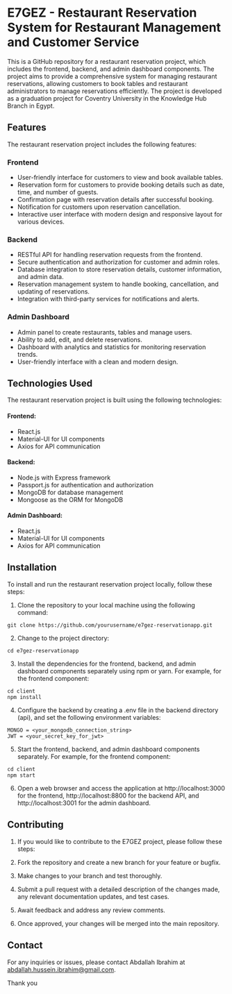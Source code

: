 # E7GEZ - Restaurant Reservation System for Restaurant Management and Customer Service

This is a GitHub repository for a restaurant reservation project, which includes the frontend, backend, and admin dashboard components. The project aims to provide a comprehensive system for managing restaurant reservations, allowing customers to book tables and restaurant administrators to manage reservations efficiently. The project is developed as a graduation project for Coventry University in the Knowledge Hub Branch in Egypt.

## Features
The restaurant reservation project includes the following features:

### Frontend
* User-friendly interface for customers to view and book available tables.
* Reservation form for customers to provide booking details such as date, time, and number of guests.
* Confirmation page with reservation details after successful booking.
* Notification for customers upon reservation cancellation.
* Interactive user interface with modern design and responsive layout for various devices.

### Backend
* RESTful API for handling reservation requests from the frontend.
* Secure authentication and authorization for customer and admin roles.
* Database integration to store reservation details, customer information, and admin data.
* Reservation management system to handle booking, cancellation, and updating of reservations.
* Integration with third-party services for notifications and alerts.

### Admin Dashboard
* Admin panel to create restaurants, tables and manage users.
* Ability to add, edit, and delete reservations.
* Dashboard with analytics and statistics for monitoring reservation trends.
* User-friendly interface with a clean and modern design.

## Technologies Used

The restaurant reservation project is built using the following technologies:

#### Frontend:

* React.js
* Material-UI for UI components
* Axios for API communication

#### Backend:

* Node.js with Express framework
* Passport.js for authentication and authorization
* MongoDB for database management
* Mongoose as the ORM for MongoDB

#### Admin Dashboard:

* React.js
* Material-UI for UI components
* Axios for API communication

## Installation

To install and run the restaurant reservation project locally, follow these steps:

1. Clone the repository to your local machine using the following command:

```
git clone https://github.com/yourusername/e7gez-reservationapp.git
```

2. Change to the project directory:

```
cd e7gez-reservationapp
```

3. Install the dependencies for the frontend, backend, and admin dashboard components separately using npm or yarn. For example, for the frontend component:

```
cd client
npm install
```

4. Configure the backend by creating a .env file in the backend directory (api), and set the following environment variables:

```
MONGO = <your_mongodb_connection_string>
JWT = <your_secret_key_for_jwt>
```

5. Start the frontend, backend, and admin dashboard components separately. For example, for the frontend component:

```
cd client
npm start
```

6. Open a web browser and access the application at http://localhost:3000 for the frontend, http://localhost:8800 for the backend API, and http://localhost:3001 for the admin dashboard.

## Contributing

1. If you would like to contribute to the E7GEZ project, please follow these steps:

2. Fork the repository and create a new branch for your feature or bugfix.

3. Make changes to your branch and test thoroughly.

4. Submit a pull request with a detailed description of the changes made, any relevant documentation updates, and test cases.

5. Await feedback and address any review comments.

6. Once approved, your changes will be merged into the main repository.

## Contact
For any inquiries or issues, please contact Abdallah Ibrahim at abdallah.hussein.ibrahim@gmail.com.

Thank you

